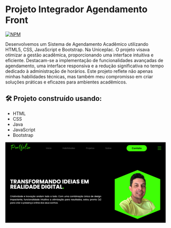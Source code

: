 # Projeto Integrador Agendamento Front
[![NPM](https://img.shields.io/npm/l/react)](https://github.com/henriquearaujooficial/Portfolio/blob/master/LICENSE)

Desenvolvemos um Sistema de Agendamento Acadêmico utilizando HTML5, CSS, JavaScript e Bootstrap. Na Uniceplac. O projeto visava otimizar a gestão acadêmica, proporcionando uma interface intuitiva e eficiente. Destacam-se a implementação de funcionalidades avançadas de agendamento, uma interface responsiva e a redução significativa no tempo dedicado à administração de horários. Este projeto reflete não apenas minhas habilidades técnicas, mas também meu compromisso em criar soluções práticas e eficazes para ambientes acadêmicos.

## 🛠️ Projeto construído usando:
- HTML
- CSS
- Java
- JavaScript
- Bootstrap

![Portfólio](https://github.com/henriquearaujooficial/Portfolio/blob/master/.github/portfolio.png)
